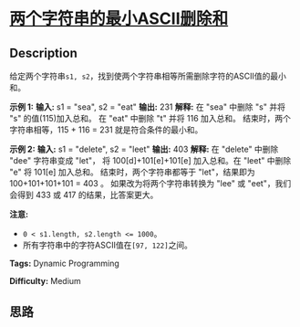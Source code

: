 # [两个字符串的最小ASCII删除和][title]

## Description

给定两个字符串`s1, s2`，找到使两个字符串相等所需删除字符的ASCII值的最小和。

**示例 1:**
            **输入:** s1 = "sea", s2 = "eat"    **输出:** 231    **解释:** 在 "sea" 中删除 "s" 并将 "s" 的值(115)加入总和。    在 "eat" 中删除 "t" 并将 116 加入总和。    结束时，两个字符串相等，115 + 116 = 231 就是符合条件的最小和。    

**示例  2:**
            **输入:** s1 = "delete", s2 = "leet"    **输出:** 403    **解释:** 在 "delete" 中删除 "dee" 字符串变成 "let"，    将 100[d]+101[e]+101[e] 加入总和。在 "leet" 中删除 "e" 将 101[e] 加入总和。    结束时，两个字符串都等于 "let"，结果即为 100+101+101+101 = 403 。    如果改为将两个字符串转换为 "lee" 或 "eet"，我们会得到 433 或 417 的结果，比答案更大。    

**注意:**

  * `0 < s1.length, s2.length <= 1000`。
  * 所有字符串中的字符ASCII值在`[97, 122]`之间。


**Tags:** Dynamic Programming

**Difficulty:** Medium

## 思路

[title]: https://leetcode-cn.com/problems/minimum-ascii-delete-sum-for-two-strings
